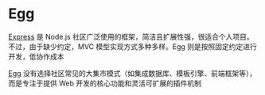 # Egg

[Express](http://expressjs.com/) 是 Node.js 社区广泛使用的框架，简洁且扩展性强，很适合个人项目。不过，由于缺少约定，MVC 模型实现方式多种多样。Egg 则是按照固定约定进行开发，低协作成本

[Egg](https://www.eggjs.org/) 没有选择社区常见的大集市模式（如集成数据库、模板引擎、前端框架等），而是专注于提供 Web 开发的核心功能和灵活可扩展的插件机制